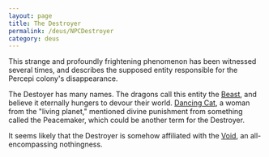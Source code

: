 ```yaml
---
layout: page
title: The Destroyer
permalink: /deus/NPCDestroyer
category: deus
---
```

This strange and profoundly frightening phenomenon has been witnessed several times, and describes the supposed entity responsible for the Percepi colony's disappearance.

The Destoyer has many names. The dragons call this entity the [Beast](http://www.666beast.net/draghead.htm), and believe it eternally hungers to devour their world. [Dancing Cat](NPCDancingCat), a woman from the &quot;living planet,&quot; mentioned divine punishment from something called the Peacemaker, which could be another term for the Destroyer.

It seems likely that the Destroyer is somehow affiliated with the [Void](NPCVoid), an all-encompassing nothingness.
